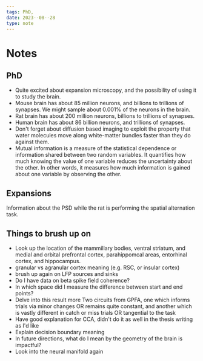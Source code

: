```yaml
---
tags: PhD,
date: 2023--08--28
type: note
---
```


# Notes

## PhD

- Quite excited about expansion microscopy, and the possibility of using it to study the brain.
- Mouse brain has about 85 million neurons, and billions to trillions of synapses. We might sample about 0.001% of the neurons in the brain.
- Rat brain has about 200 million neurons, billions to trillions of synapses.
- Human brain has about 86 billion neurons, and trillions of synapses.
- Don't forget about diffusion based imaging to exploit the property that water molecules move along white-matter bundles faster than they do against them.
- Mutual information is a measure of the statistical dependence or information shared between two random variables. It quantifies how much knowing the value of one variable reduces the uncertainty about the other. In other words, it measures how much information is gained about one variable by observing the other.

## Expansions

Information about the PSD while the rat is performing the spatial alternation task.

## Things to brush up on

- Look up the location of the mammillary bodies, ventral striatum, and medial and orbital prefrontal cortex, parahippomcal areas, entorhinal cortex, and hippocampus.
- granular vs agranular cortex meaning (e.g. RSC, or insular cortex)
- brush up again on LFP sources and sinks
- Do I have data on beta spike field coherence?  
- In which space did I measure the difference between start and end points?
- Delve into this result more Two circuits from GPFA, one which informs trials via minor changes OR remains quite constant, and another which is vastly different in catch or miss trials OR tangential to the task
- Have good explanation for CCA, didn't do it as well in the thesis writing as I'd like
- Explain decision boundary meaning
- In future directions, what do I mean by the geometry of the brain is impactful?
- Look into the neural manifold again